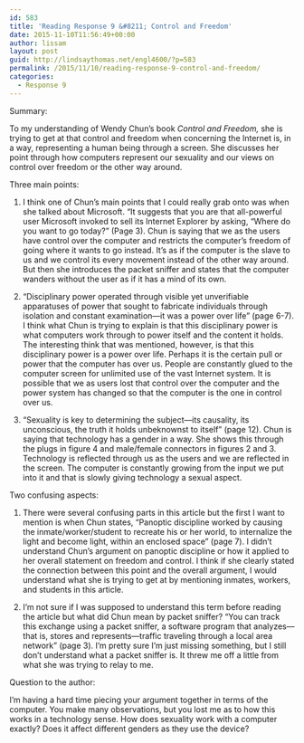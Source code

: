 ```yaml
---
id: 583
title: 'Reading Response 9 &#8211; Control and Freedom'
date: 2015-11-10T11:56:49+00:00
author: lissam
layout: post
guid: http://lindsaythomas.net/engl4600/?p=583
permalink: /2015/11/10/reading-response-9-control-and-freedom/
categories:
  - Response 9
---
```

Summary:

To my understanding of Wendy Chun’s book _Control and Freedom,_ she is trying to get at that control and freedom when concerning the Internet is, in a way, representing a human being through a screen. She discusses her point through how computers represent our sexuality and our views on control over freedom or the other way around.

Three main points:

  1. I think one of Chun’s main points that I could really grab onto was when she talked about Microsoft. “It suggests that you are that all-powerful user Microsoft invoked to sell its Internet Explorer by asking, “Where do you want to go today?” (Page 3). Chun is saying that we as the users have control over the computer and restricts the computer’s freedom of going where it wants to go instead. It’s as if the computer is the slave to us and we control its every movement instead of the other way around. But then she introduces the packet sniffer and states that the computer wanders without the user as if it has a mind of its own.

<ol start="2">
  <li>
    “Disciplinary power operated through visible yet unverifiable apparatuses of power that sought to fabricate individuals through isolation and constant examination—it was a power over life” (page 6-7). I think what Chun is trying to explain is that this disciplinary power is what computers work through to power itself and the content it holds. The interesting think that was mentioned, however, is that this disciplinary power is a power over life. Perhaps it is the certain pull or power that the computer has over us. People are constantly glued to the computer screen for unlimited use of the vast Internet system. It is possible that we as users lost that control over the computer and the power system has changed so that the computer is the one in control over us.
  </li>
</ol>

<ol start="3">
  <li>
    “Sexuality is key to determining the subject—its causality, its unconscious, the truth it holds unbeknownst to itself” (page 12). Chun is saying that technology has a gender in a way. She shows this through the plugs in figure 4 and male/female connectors in figures 2 and 3. Technology is reflected through us as the users and we are reflected in the screen. The computer is constantly growing from the input we put into it and that is slowly giving technology a sexual aspect.
  </li>
</ol>

Two confusing aspects:

  1. There were several confusing parts in this article but the first I want to mention is when Chun states, “Panoptic discipline worked by causing the inmate/worker/student to recreate his or her world, to internalize the light and become light, within an enclosed space” (page 7). I didn’t understand Chun’s argument on panoptic discipline or how it applied to her overall statement on freedom and control. I think if she clearly stated the connection between this point and the overall argument, I would understand what she is trying to get at by mentioning inmates, workers, and students in this article.

<ol start="2">
  <li>
    I’m not sure if I was supposed to understand this term before reading the article but what did Chun mean by packet sniffer? “You can track this exchange using a packet sniffer, a software program that analyzes—that is, stores and represents—traffic traveling through a local area network” (page 3). I’m pretty sure I’m just missing something, but I still don’t understand what a packet sniffer is. It threw me off a little from what she was trying to relay to me.
  </li>
</ol>

Question to the author:

I’m having a hard time piecing your argument together in terms of the computer. You make many observations, but you lost me as to how this works in a technology sense. How does sexuality work with a computer exactly? Does it affect different genders as they use the device?